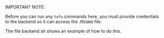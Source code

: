 IMPORTANT NOTE:

Before you can run any `tofu` commands here, you must provide
credentials to the backend so it can access the .tfstate file.

The file backend.sh shows an example of how to do this.

